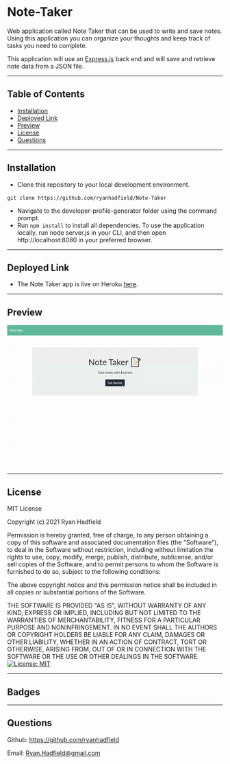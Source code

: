 # Note-Taker
Web application called Note Taker that can be used to write and save notes. Using this application you can organize your thoughts and keep track of tasks you need to complete.

This application will use an [Express.js](https://expressjs.com/) back end and will save and retrieve note data from a JSON file.

---

## Table of Contents

- [Installation](#installation)
- [Deployed Link](#deployed-link)
- [Preview](#preview)
- [License](#license)
- [Questions](#questions)

---
## Installation

- Clone this repository to your local development environment.
```
git clone https://github.com/ryanhadfield/Note-Taker
```
- Navigate to the developer-profile-generator folder using the command prompt.
- Run `npm install` to install all dependencies. To use the application locally, run node server.js in your CLI, and then open http://localhost:8080 in your preferred browser. 

---

## Deployed Link
- The Note Taker app is live on Heroku [here](https://ryans-notes.herokuapp.com/).

---

## Preview
![Application Preview](NoteTaker.gif)

---

## License

MIT License

Copyright (c) 2021 Ryan Hadfield

Permission is hereby granted, free of charge, to any person obtaining a copy
of this software and associated documentation files (the "Software"), to deal
in the Software without restriction, including without limitation the rights
to use, copy, modify, merge, publish, distribute, sublicense, and/or sell
copies of the Software, and to permit persons to whom the Software is
furnished to do so, subject to the following conditions:

The above copyright notice and this permission notice shall be included in all
copies or substantial portions of the Software.

THE SOFTWARE IS PROVIDED "AS IS", WITHOUT WARRANTY OF ANY KIND, EXPRESS OR
IMPLIED, INCLUDING BUT NOT LIMITED TO THE WARRANTIES OF MERCHANTABILITY,
FITNESS FOR A PARTICULAR PURPOSE AND NONINFRINGEMENT. IN NO EVENT SHALL THE
AUTHORS OR COPYRIGHT HOLDERS BE LIABLE FOR ANY CLAIM, DAMAGES OR OTHER
LIABILITY, WHETHER IN AN ACTION OF CONTRACT, TORT OR OTHERWISE, ARISING FROM,
OUT OF OR IN CONNECTION WITH THE SOFTWARE OR THE USE OR OTHER DEALINGS IN THE
SOFTWARE. [![License: MIT](https://img.shields.io/badge/License-MIT-yellow.svg)](https://opensource.org/licenses/MIT)

---

## Badges



---

## Questions

Github: https://github.com/ryanhadfield

Email: Ryan.Hadfield@gmail.com
